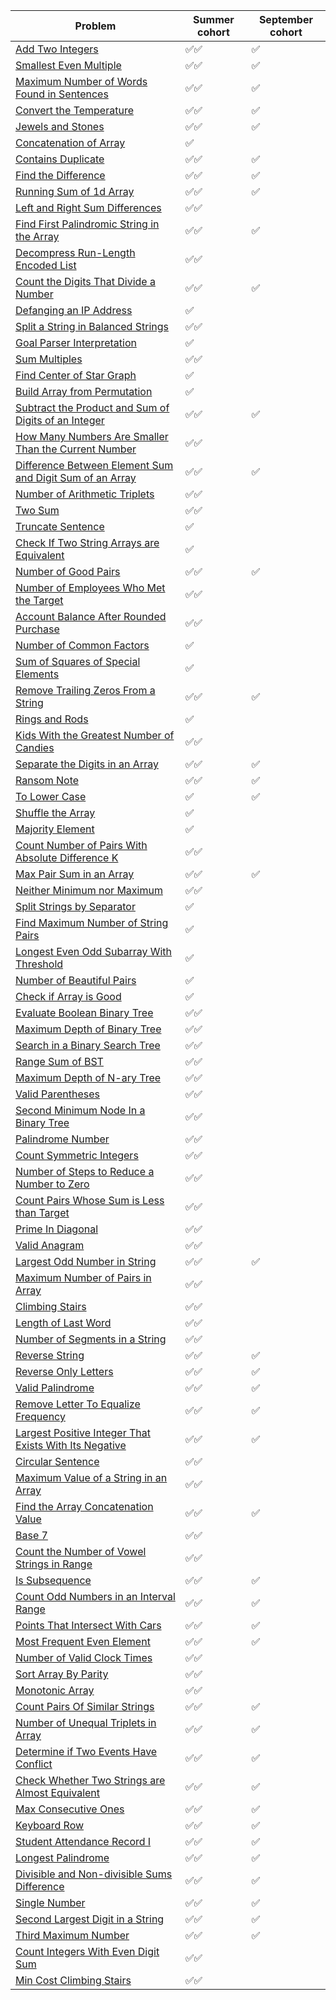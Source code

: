 |Problem|Summer cohort|September cohort|
|-|-|-|
|[Add Two Integers](https://leetcode.com/problems/add-two-integers/)|✅✅|✅|
|[Smallest Even Multiple](https://leetcode.com/problems/smallest-even-multiple/)|✅✅|✅|
|[Maximum Number of Words Found in Sentences](https://leetcode.com/problems/maximum-number-of-words-found-in-sentences/)|✅✅|✅|
|[Convert the Temperature](https://leetcode.com/problems/convert-the-temperature/)|✅✅|✅|
|[Jewels and Stones](https://leetcode.com/problems/jewels-and-stones/)|✅✅|✅|
|[Concatenation of Array](https://leetcode.com/problems/concatenation-of-array/)|✅||
|[Contains Duplicate](https://leetcode.com/problems/contains-duplicate/)|✅✅|✅|
|[Find the Difference](https://leetcode.com/problems/find-the-difference/)|✅✅|✅|
|[Running Sum of 1d Array](https://leetcode.com/problems/running-sum-of-1d-array/)|✅✅|✅|
|[Left and Right Sum Differences](https://leetcode.com/problems/left-and-right-sum-differences/)|✅✅||
|[Find First Palindromic String in the Array](https://leetcode.com/problems/find-first-palindromic-string-in-the-array/)|✅✅|✅|
|[Decompress Run-Length Encoded List](https://leetcode.com/problems/decompress-run-length-encoded-list/)|✅✅||
|[Count the Digits That Divide a Number](https://leetcode.com/problems/count-the-digits-that-divide-a-number/)|✅✅|✅|
|[Defanging an IP Address](https://leetcode.com/problems/defanging-an-ip-address/)|✅||
|[Split a String in Balanced Strings](https://leetcode.com/problems/split-a-string-in-balanced-strings/)|✅✅||
|[Goal Parser Interpretation](https://leetcode.com/problems/goal-parser-interpretation/)|✅||
|[Sum Multiples](https://leetcode.com/problems/sum-multiples/)|✅✅||
|[Find Center of Star Graph](https://leetcode.com/problems/find-center-of-star-graph/)|✅||
|[Build Array from Permutation](https://leetcode.com/problems/build-array-from-permutation/)|✅||
|[Subtract the Product and Sum of Digits of an Integer](https://leetcode.com/problems/subtract-the-product-and-sum-of-digits-of-an-integer/)|✅✅|✅|
|[How Many Numbers Are Smaller Than the Current Number](https://leetcode.com/problems/how-many-numbers-are-smaller-than-the-current-number/)|✅✅||
|[Difference Between Element Sum and Digit Sum of an Array](https://leetcode.com/problems/difference-between-element-sum-and-digit-sum-of-an-array/)|✅✅|✅|
|[Number of Arithmetic Triplets](https://leetcode.com/problems/number-of-arithmetic-triplets/)|✅✅||
|[Two Sum](https://leetcode.com/problems/two-sum/)|✅✅||
|[Truncate Sentence](https://leetcode.com/problems/truncate-sentence/)|✅||
|[Check If Two String Arrays are Equivalent](https://leetcode.com/problems/check-if-two-string-arrays-are-equivalent/)|✅||
|[Number of Good Pairs](https://leetcode.com/problems/number-of-good-pairs/)|✅✅|✅|
|[Number of Employees Who Met the Target](https://leetcode.com/problems/number-of-employees-who-met-the-target/)|✅✅||
|[Account Balance After Rounded Purchase](https://leetcode.com/problems/account-balance-after-rounded-purchase/)|✅✅||
|[Number of Common Factors](https://leetcode.com/problems/number-of-common-factors/)|✅||
|[Sum of Squares of Special Elements](https://leetcode.com/problems/sum-of-squares-of-special-elements/)|✅||
|[Remove Trailing Zeros From a String](https://leetcode.com/problems/remove-trailing-zeros-from-a-string/)|✅✅|✅|
|[Rings and Rods](https://leetcode.com/problems/rings-and-rods/)|✅||
|[Kids With the Greatest Number of Candies](https://leetcode.com/problems/kids-with-the-greatest-number-of-candies/)|✅✅||
|[Separate the Digits in an Array](https://leetcode.com/problems/separate-the-digits-in-an-array/)|✅✅|✅|
|[Ransom Note](https://leetcode.com/problems/ransom-note/)|✅✅|✅|
|[To Lower Case](https://leetcode.com/problems/to-lower-case/)|✅|✅|
|[Shuffle the Array](https://leetcode.com/problems/shuffle-the-array/)|✅||
|[Majority Element](https://leetcode.com/problems/majority-element/)|✅||
|[Count Number of Pairs With Absolute Difference K](https://leetcode.com/problems/count-number-of-pairs-with-absolute-difference-k/)|✅✅||
|[Max Pair Sum in an Array](https://leetcode.com/problems/max-pair-sum-in-an-array/)|✅✅|✅|
|[Neither Minimum nor Maximum](https://leetcode.com/problems/neither-minimum-nor-maximum/)|✅✅||
|[Split Strings by Separator](https://leetcode.com/problems/split-strings-by-separator/)|✅||
|[Find Maximum Number of String Pairs](https://leetcode.com/problems/find-maximum-number-of-string-pairs/)|✅||
|[Longest Even Odd Subarray With Threshold](https://leetcode.com/problems/longest-even-odd-subarray-with-threshold/)|✅||
|[Number of Beautiful Pairs](https://leetcode.com/problems/number-of-beautiful-pairs/)|✅||
|[Check if Array is Good](https://leetcode.com/problems/check-if-array-is-good/)|✅||
|[Evaluate Boolean Binary Tree](https://leetcode.com/problems/evaluate-boolean-binary-tree/)|✅✅||
|[Maximum Depth of Binary Tree](https://leetcode.com/problems/maximum-depth-of-binary-tree/)|✅✅||
|[Search in a Binary Search Tree](https://leetcode.com/problems/search-in-a-binary-search-tree/)|✅✅||
|[Range Sum of BST](https://leetcode.com/problems/range-sum-of-bst/)|✅✅||
|[Maximum Depth of N-ary Tree](https://leetcode.com/problems/maximum-depth-of-n-ary-tree/)|✅✅||
|[Valid Parentheses](https://leetcode.com/problems/valid-parentheses/)|✅✅||
|[Second Minimum Node In a Binary Tree](https://leetcode.com/problems/second-minimum-node-in-a-binary-tree/)|✅✅||
|[Palindrome Number](https://leetcode.com/problems/palindrome-number/)|✅✅||
|[Count Symmetric Integers](https://leetcode.com/problems/count-symmetric-integers/)|✅✅||
|[Number of Steps to Reduce a Number to Zero](https://leetcode.com/problems/number-of-steps-to-reduce-a-number-to-zero/)|✅✅||
|[Count Pairs Whose Sum is Less than Target](https://leetcode.com/problems/count-pairs-whose-sum-is-less-than-target/)|✅✅||
|[Prime In Diagonal](https://leetcode.com/problems/prime-in-diagonal/)|✅✅||
|[Valid Anagram](https://leetcode.com/problems/valid-anagram/)|✅✅||
|[Largest Odd Number in String](https://leetcode.com/problems/largest-odd-number-in-string/)|✅✅|✅|
|[Maximum Number of Pairs in Array](https://leetcode.com/problems/maximum-number-of-pairs-in-array/)|✅✅||
|[Climbing Stairs](https://leetcode.com/problems/climbing-stairs/)|✅✅||
|[Length of Last Word](https://leetcode.com/problems/length-of-last-word/)|✅✅||
|[Number of Segments in a String](https://leetcode.com/problems/number-of-segments-in-a-string/)|✅✅||
|[Reverse String](https://leetcode.com/problems/reverse-string/)|✅✅|✅|
|[Reverse Only Letters](https://leetcode.com/problems/reverse-only-letters/)|✅✅|✅|
|[Valid Palindrome](https://leetcode.com/problems/valid-palindrome/)|✅✅|✅|
|[Remove Letter To Equalize Frequency](https://leetcode.com/problems/remove-letter-to-equalize-frequency/)|✅✅|✅|
|[Largest Positive Integer That Exists With Its Negative](https://leetcode.com/problems/largest-positive-integer-that-exists-with-its-negative/)|✅✅|✅|
|[Circular Sentence](https://leetcode.com/problems/circular-sentence/)|✅✅||
|[Maximum Value of a String in an Array](https://leetcode.com/problems/maximum-value-of-a-string-in-an-array/)|✅✅||
|[Find the Array Concatenation Value](https://leetcode.com/problems/find-the-array-concatenation-value/)|✅✅|✅|
|[Base 7](https://leetcode.com/problems/base-7/)|✅✅||
|[Count the Number of Vowel Strings in Range](https://leetcode.com/problems/count-the-number-of-vowel-strings-in-range/)|✅✅||
|[Is Subsequence](https://leetcode.com/problems/is-subsequence/)|✅✅|✅|
|[Count Odd Numbers in an Interval Range](https://leetcode.com/problems/count-odd-numbers-in-an-interval-range/)|✅✅|✅|
|[Points That Intersect With Cars](https://leetcode.com/problems/points-that-intersect-with-cars/)|✅✅|✅|
|[Most Frequent Even Element](https://leetcode.com/problems/most-frequent-even-element/)|✅✅|✅|
|[Number of Valid Clock Times](https://leetcode.com/problems/number-of-valid-clock-times/)|✅✅||
|[Sort Array By Parity](https://leetcode.com/problems/sort-array-by-parity/)|✅✅||
|[Monotonic Array](https://leetcode.com/problems/monotonic-array/)|✅✅||
|[Count Pairs Of Similar Strings](https://leetcode.com/problems/count-pairs-of-similar-strings/)|✅✅|✅|
|[Number of Unequal Triplets in Array](https://leetcode.com/problems/number-of-unequal-triplets-in-array/)|✅✅|✅|
|[Determine if Two Events Have Conflict](https://leetcode.com/problems/determine-if-two-events-have-conflict/)|✅✅|✅|
|[Check Whether Two Strings are Almost Equivalent](https://leetcode.com/problems/check-whether-two-strings-are-almost-equivalent/)|✅✅|✅|
|[Max Consecutive Ones](https://leetcode.com/problems/max-consecutive-ones/)|✅✅|✅|
|[Keyboard Row](https://leetcode.com/problems/keyboard-row/)|✅✅|✅|
|[Student Attendance Record I](https://leetcode.com/problems/student-attendance-record-i/)|✅✅|✅|
|[Longest Palindrome](https://leetcode.com/problems/longest-palindrome/)|✅✅|✅|
|[Divisible and Non-divisible Sums Difference]()|✅✅|✅|
|[Single Number](https://leetcode.com/problems/single-number/)|✅✅|✅|
|[Second Largest Digit in a String](https://leetcode.com/problems/second-largest-digit-in-a-string/)|✅✅|✅|
|[Third Maximum Number](https://leetcode.com/problems/third-maximum-number/)|✅✅|✅|
|[Count Integers With Even Digit Sum](https://leetcode.com/problems/count-integers-with-even-digit-sum/)|✅✅||
|[Min Cost Climbing Stairs](https://leetcode.com/problems/min-cost-climbing-stairs/)|✅✅||

